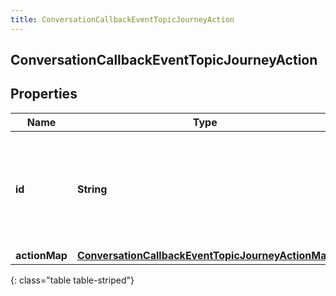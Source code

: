 ```yaml
---
title: ConversationCallbackEventTopicJourneyAction
---
```


## ConversationCallbackEventTopicJourneyAction

## Properties

| Name          | Type                                                                                                                         | Description                                                                          | Notes      |
| ------------- | ---------------------------------------------------------------------------------------------------------------------------- | ------------------------------------------------------------------------------------ | ---------- |
| **id**        | <!----><!---->**String**<!---->                                                                                              | The ID of an action from the Journey System (an action is spawned from an actionMap) | [optional] |
| **actionMap** | <!----><!---->[**ConversationCallbackEventTopicJourneyActionMap**](ConversationCallbackEventTopicJourneyActionMap.md)<!----> |                                                                                      | [optional] |

{: class="table table-striped"}
